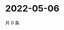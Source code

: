 # 2022-05-06

共 0 条

<!-- BEGIN WEIBO -->
<!-- 最后更新时间 Fri May 06 2022 03:13:09 GMT+0800 (China Standard Time) -->

<!-- END WEIBO -->

